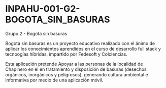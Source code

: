 # INPAHU-001-G2-BOGOTA_SIN_BASURAS
Grupo 2 - Bogota sin basuras

Bogota sin basuras es un proyecto educativo realizado con el ánimo de aplicar los conocimientos aprendidos en el curso de desarrollo full stack y tecnoogías híbridas, impartido por Fedesoft y Colciencias.

Esta aplicación pretende Apoyar a las personas de la localidad de Chapinero en el en tratamiento y disposición de basuras (desechos orgánicos, inorgánicos y peligrosos), generando cultura ambiental e informativa por medio de una aplicación móvil.
